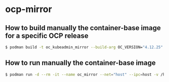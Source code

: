 # ocp-mirror


## How to build manually the container-base image for a specific OCP release

```bash
$ podman build -t oc_kubeadmin_mirror --build-arg OC_VERSION="4.12.25" --build-arg OC_MIRROR_VERSION="4.12.25" .
```

## How to run manually the container-base image

```bash
$ podman run -d --rm -it --name oc_mirror --net="host" --ipc=host -v /home/midu/.docker:/home/admin/.docker:z -v /app:/app/cluster-operators:z oc_kubeadmin_mirror:latest
```

